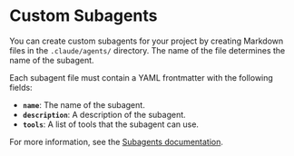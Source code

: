 # Custom Subagents

You can create custom subagents for your project by creating Markdown files in the `.claude/agents/` directory. The name of the file determines the name of the subagent.

Each subagent file must contain a YAML frontmatter with the following fields:

*   **`name`**: The name of the subagent.
*   **`description`**: A description of the subagent.
*   **`tools`**: A list of tools that the subagent can use.

For more information, see the [Subagents documentation](../../chapter-2-core-concepts-and-common-workflows/5-subagents.md).